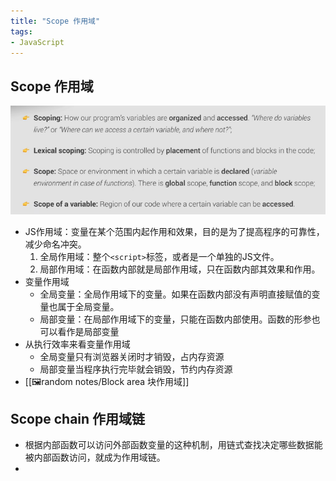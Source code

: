 ```yaml
---
title: "Scope 作用域"
tags: 
- JavaScript
---
```



## Scope 作用域

![](https://raw.githubusercontent.com/Meyerclex/image/main/20220821165520.png)
- JS作用域：变量在某个范围内起作用和效果，目的是为了提高程序的可靠性，减少命名冲突。
	1. 全局作用域：整个`<script>`标签，或者是一个单独的JS文件。
	2. 局部作用域：在函数内部就是局部作用域，只在函数内部其效果和作用。
- 变量作用域
	- 全局变量：全局作用域下的变量。如果在函数内部没有声明直接赋值的变量也属于全局变量。
	- 局部变量：在局部作用域下的变量，只能在函数内部使用。函数的形参也可以看作是局部变量
- 从执行效率来看变量作用域
	- 全局变量只有浏览器关闭时才销毁，占内存资源
	- 局部变量当程序执行完毕就会销毁，节约内存资源
- [[🖼️random notes/Block area 块作用域]]

## Scope chain 作用域链
- 根据内部函数可以访问外部函数变量的这种机制，用链式查找决定哪些数据能被内部函数访问，就成为作用域链。
- 
